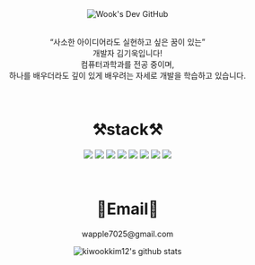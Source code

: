 <div align="center">
<img src=https://capsule-render.vercel.app/api?type=transparent&fontColor=93c47d&text=Wook's%20Dev%20GitHub%20&height=150&fontSize=60&desc=Welcome%20Hello%20World!&descAlignY=75&descAlign=60 alt="Wook's Dev GitHub">
</div>
<div align="center">
<br>

<p align="center">
    “사소한 아이디어라도 실현하고 싶은 꿈이 있는”</br>
    개발자 김기욱입니다!</br>
    컴퓨터과학과를 전공 중이며,</br>
    하나를 배우더라도 깊이 있게 배우려는 자세로 개발을 학습하고 있습니다.
</p>

<br>

# ⚒️stack⚒️



<p align="center" display="inline-block">
	<img src="https://img.shields.io/badge/JavaScript-F7DF1E?style=for-the-badge&logo=javaScript&logoColor=white"> 
	<img src="https://img.shields.io/badge/Python-3776AB?style=for-the-badge&logo=Python&logoColor=white">
	<img src="https://img.shields.io/badge/AWS-232F3E?style=for-the-badge&logo=Amazon AWS&logoColor=white">
	<img src="https://img.shields.io/badge/MySQL-4479A1?style=for-the-badge&logo=MySQL&logoColor=white"/>
	<img src="https://img.shields.io/badge/GitHub-181717?style=for-the-badge&logo=GitHub&logoColor=white" />
	<img src="https://img.shields.io/badge/Visual%20Studio%20Code-007ACC?style=for-the-badge&logo=VisualStudioCode&logoColor=white" />
	<img src="https://img.shields.io/badge/Arduino-00878F?style=for-the-badge&logo=arduino&logoColor=white" />
	<img src="https://img.shields.io/badge/Jupyter%20Notebook-F37626?style=for-the-badge&logo=jupyter&logoColor=white" />
</p>

<br>

	
# 📧Email📧
<p align="center">
	wapple7025@gmail.com
</p>


    
![kiwookkim12's github stats](https://github-readme-stats.vercel.app/api?username=kiwookkim12&show_icons=true)

</div>
